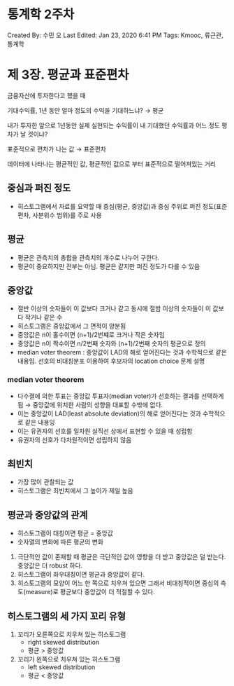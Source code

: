 # 통계학 2주차

Created By: 수민 오
Last Edited: Jan 23, 2020 6:41 PM
Tags: Kmooc, 류근관, 통계학

# 제 3장. 평균과 표준편차

금융자산에 투자한다고 했을 때

기대수익률, 1년 동안 얼마 정도의 수익을 기대하느냐? → 평균

내가 투자한 앞으로 1년동안 실제 실현되는 수익률이 내 기대했던 수익률과 어느 정도 평차가 날 것이냐?

표준적으로 편차가 나는 값 → 표준편차

데이터에 나타나는 평균적인 값, 평균적인 값으로 부터 표준적으로 떨어져있는 거리

## 중심과 퍼진 정도

- 히스토그램에서 자료를 요약할 때 중심(평균, 중앙값)과 중심 주위로 퍼진 정도(표준편차, 사분위수 범위)를 주로 사용

## 평균

- 평균은 관측치의 총합을 관측치의 개수로 나누어 구한다.
- 평균이 중요하지만 전부는 아님. 평균은 같지만 퍼진 정도가 다를 수 있음

## 중앙값

- 절반 이상의 숫자들이 이 값보다 크거나 같고 동시에 절밤 이상의 숫자들이 이 값보다 작거나 같은 수
- 히스토그램은 중앙값에서 그 면적이 양분됨
- 중앙값은 n이 홀수이면 (n+1)/2번쨰로 크거나 작은 숫자임
- 중앙값은 n이 짝수이면 n/2번째 숫자와 (n+1)/2번째 숫자의 평균으로 정의
- median voter theorem : 중앙값이 LAD의 해로 얻어진다는 것과 수학적으로 같은 내용임. 선호의 비대칭분포 이용하여 후보자의 location choice 문제 설명

### median voter theorem

- 다수결에 의한 투표는 중앙값 투표자(median voter)가 선호하는 결과를 선택하게 됨 → 중앙값에 위치한 사람의 성향을 대표할 수밖에 없다.
- 이는 중앙값이 LAD(least absolute deviation)의 해로 얻어진다는 것과 수학적으로 같은 내용잉
- 이는 유권자의 선호를 일차원 실직선 상에서 표현할 수 있을 때 성립함
- 유권자의 선호가 다차원적이면 성립하지 않음

## 최빈치

- 가장 많이 관찰되는 값
- 히스토그램은 최빈치에서 그 높이가 제일 높음

## 평균과 중앙값의 관계

- 히스토그램이 대칭이면 평균 = 중앙값
- 숫자열의 변화에 따른 평균의 변화
1. 극단적인 값이 존재할 때 평균은 극단적인 값이 영향을 더 받고 중앙값은 덜 받는다. 중앙값은 더 robust 하다.
2. 히스토그램이 좌우대칭이면 평균과 중앙값이 같다.
3. 히스토그램의 모양이 어느 한 쪽으로 치우쳐 있으면 그래서 비대칭적이면 중심의 측도(measure)로 평균보다 중앙값이 더 적절할 수 있다.

## 히스토그램의 세 가지 꼬리 유형

1. 꼬리가 오른쪽으로 치우쳐 있는 히스토그램
    - right skewed distribution
    - 평균 > 중앙값
2. 꼬리가 왼쪽으로 치우쳐 있는 히스토그램
    - left skewed distribution
    - 평균 < 중앙값